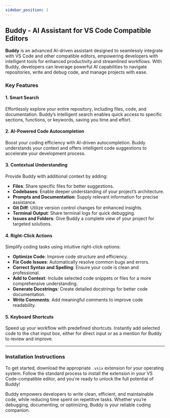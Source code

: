 ```yaml
---
sidebar_position: 1
---
```


## Buddy - AI Assistant for VS Code Compatible Editors 

**Buddy** is an advanced AI-driven assistant designed to seamlessly integrate with VS Code and other compatible editors, empowering developers with intelligent tools for enhanced productivity and streamlined workflows. With Buddy, developers can leverage powerful AI capabilities to navigate repositories, write and debug code, and manage projects with ease.

### Key Features  

#### **1. Smart Search**  
Effortlessly explore your entire repository, including files, code, and documentation. Buddy’s intelligent search enables quick access to specific sections, functions, or keywords, saving you time and effort.  

#### **2. AI-Powered Code Autocompletion**  
Boost your coding efficiency with AI-driven autocompletion. Buddy understands your context and offers intelligent code suggestions to accelerate your development process.  

#### **3. Contextual Understanding**  
Provide Buddy with additional context by adding:  
- **Files**: Share specific files for better suggestions.  
- **Codebases**: Enable deeper understanding of your project’s architecture.  
- **Prompts and Documentation**: Supply relevant information for precise assistance.  
- **Git Diff**: Utilize version control changes for enhanced insights.  
- **Terminal Output**: Share terminal logs for quick debugging.  
- **Issues and Folders**: Give Buddy a complete view of your project for targeted solutions.  

#### **4. Right-Click Actions**  
Simplify coding tasks using intuitive right-click options:  
- **Optimize Code**: Improve code structure and efficiency.  
- **Fix Code Issues**: Automatically resolve common bugs and errors.  
- **Correct Syntax and Spelling**: Ensure your code is clean and professional.  
- **Add to Context**: Include selected code snippets or files for a more comprehensive understanding.  
- **Generate Docstrings**: Create detailed docstrings for better code documentation.  
- **Write Comments**: Add meaningful comments to improve code readability.  

#### **5. Keyboard Shortcuts**  
Speed up your workflow with predefined shortcuts. Instantly add selected code to the chat input box, either for direct input or as a mention for Buddy to review and improve.  

---

### Installation Instructions  
To get started, download the appropriate `.vsix` extension for your operating system. Follow the standard process to install the extension in your VS Code-compatible editor, and you're ready to unlock the full potential of Buddy!  

Buddy empowers developers to write clean, efficient, and maintainable code, while reducing time spent on repetitive tasks. Whether you’re debugging, documenting, or optimizing, Buddy is your reliable coding companion.